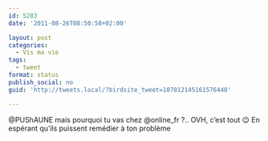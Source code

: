 ```yaml
---
id: 5283
date: '2011-08-26T08:50:58+02:00'

layout: post
categories:
  - Vis ma vie
tags:
  - tweet
format: status
publish_social: no
guid: 'http://tweets.local/?birdsite_tweet=107012145161576448'

---
```


@PUShAUNE mais pourquoi tu vas chez @online\_fr ?.. OVH, c’est tout 😉 En espérant qu’ils puissent remédier à ton problème